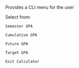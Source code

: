 Provides a CLI menu for the user

Select from:

    Semester GPA

    Cumulative GPA

    Future GPA

    Target GPA

    Exit Calculator
